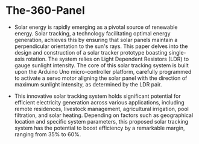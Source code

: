 # The-360-Panel

- Solar energy is rapidly emerging as a pivotal source of renewable energy. Solar tracking, a technology facilitating optimal energy generation, achieves this by ensuring that solar panels maintain a perpendicular orientation to the sun's rays. This paper delves into the design and construction of a solar tracker prototype boasting single-axis rotation. The system relies on Light Dependent Resistors (LDR) to gauge sunlight intensity. The core of this solar tracking system is built upon the Arduino Uno micro-controller platform, carefully programmed to activate a servo motor aligning the solar panel with the direction of maximum sunlight intensity, as determined by the LDR pair.

- This innovative solar tracking system holds significant potential for efficient electricity generation across various applications, including remote residences, livestock management, agricultural irrigation, pool filtration, and solar heating. Depending on factors such as geographical location and specific system parameters, this proposed solar tracking system has the potential to boost efficiency by a remarkable margin, ranging from 35% to 60%.





